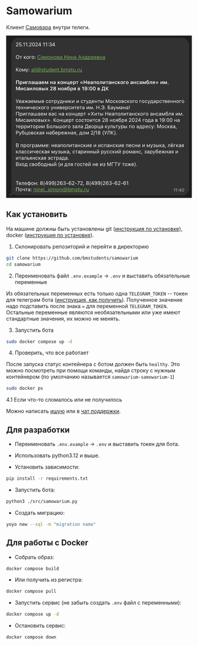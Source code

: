 # Samowarium

Клиент [Самовара](https://student.bmstu.ru/) внутри телеги.

![Пример сообщения](./docs/image.png)

## Как установить

На машине должны быть установлены git ([инструкция по установке](https://git-scm.com/downloads)), docker ([инструкция по установке](https://docs.docker.com/desktop/)).

1. Склонировать репозиторий и перейти в директорию

```bash
git clone https://github.com/bmstudents/samowarium
cd samowarium
```

2. Переименовать файл `.env.example` -> `.env` и выставить обязательные переменные

Из обязательных переменных есть только одна `TELEGRAM_TOKEN` -- токен для телеграм бота ([инструкция, как получить](https://core.telegram.org/bots/tutorial#obtain-your-bot-token)). Полученное значение надо подставить после знака `=` для переменной `TELEGRAM_TOKEN`. Остальные переменные являются необязательными или уже имеют стандартные значения, их можно не менять.

3. Запустить бота

```bash
sudo docker compose up -d
```

4. Проверить, что все работает
   
После запуска статус контейнера с ботом должен быть `healthy`. Это можно посмотреть при помощи команды, найдя строку с нужным контейнером (по умолчанию называется `samowarium-samowarium-1`)

```bash
sudo docker ps
```

4.1 Если что-то сломалось или не получилось

Можно написать [ишую](https://github.com/bmstudents/samowarium/issues) или в [чат поддержки](https://t.me/+oPdw7R04oREzMDgy).

## Для разработки

- Переименовать `.env.example` -> `.env` и выставить токен для бота.

- Использовать python3.12 и выше.

- Установить зависимости:

```bash
pip install -r requirements.txt
```

- Запустить бота:

```bash
python3 ./src/samowarium.py
```

- Создать миграцию:

```bash
yoyo new --sql -m "migration name"
```

## Для работы с Docker

- Собрать образ:

```bash
docker compose build
```

- Или получить из регистра:

```bash
docker compose pull
```

- Запустить сервис (не забыть создать `.env` файл с переменными):

```bash
docker compose up -d
```

- Остановить сервис:

```bash
docker compose down
```
